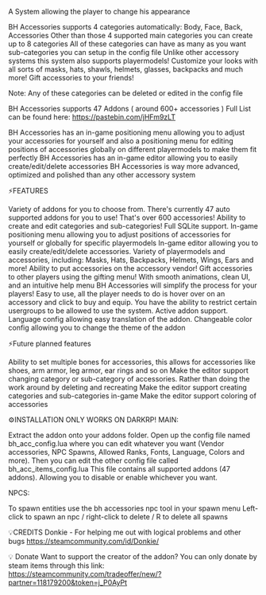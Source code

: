 A System allowing the player to change his appearance

BH Accessories supports 4 categories automatically: Body, Face, Back, Accessories
Other than those 4 supported main categories you can create up to 8 categories
All of these categories can have as many as you want sub-categories you can setup in the config file
Unlike other accessory systems this system also supports playermodels!
Customize your looks with all sorts of masks, hats, shawls, helmets, glasses, backpacks and much more!
Gift accessories to your friends!


Note: Any of these categories can be deleted or edited in the config file

BH Accessories supports 47 Addons ( around 600+ accessories )
Full List can be found here: https://pastebin.com/jHFm9zLT

BH Accessories has an in-game positioning menu allowing you to adjust your accessories for yourself and also a positioning menu for editing positions of accessories globally on different playermodels to make them fit perfectly
BH Accessories has an in-game editor allowing you to easily create/edit/delete accessories
BH Accessories is way more advanced, optimized and polished than any other accessory system

⚡️FEATURES

Variety of addons for you to choose from. There's currently 47 auto supported addons for you to use! That's over 600 accessories!
Ability to create and edit categories and sub-categories!
Full SQLite support.
In-game positioning menu allowing you to adjust positions of accessories for yourself or globally for specific playermodels
In-game editor allowing you to easily create/edit/delete accessories.
Variety of playermodels and accessories, including: Masks, Hats, Backpacks, Helmets, Wings, Ears and more!
Ability to put accessories on the accessory vendor!
Gift accessories to other players using the gifting menu!
With smooth animations, clean UI, and an intuitive help menu BH Accessories will simplify the process for your players!
Easy to use, all the player needs to do is hover over on an accessory and click to buy and equip.
You have the ability to restrict certain usergroups to be allowed to use the system.
Active addon support.
Language config allowing easy translation of the addon.
Changeable color config allowing you to change the theme of the addon


⚡️Future planned features

Ability to set multiple bones for accessories, this allows for accessories like shoes, arm armor, leg armor, ear rings and so on
Make the editor support changing category or sub-category of accessories. Rather than doing the work around by deleting and recreating
Make the editor support creating categories and sub-categories in-game
Make the editor support coloring of accessories


⚙️INSTALLATION
ONLY WORKS ON DARKRP!
MAIN:

Extract the addon onto your addons folder.
Open up the config file named bh_acc_config.lua where you can edit whatever you want (Vendor accessories, NPC Spawns, Allowed Ranks, Fonts, Language, Colors and more). Then you can edit the other config file called bh_acc_items_config.lua This file contains all supported addons (47 addons). Allowing you to disable or enable whichever you want.

NPCS:

To spawn entities use the bh accessories npc tool in your spawn menu
Left-click to spawn an npc / right-click to delete / R to delete all spawns

💡CREDITS
Donkie - For helping me out with logical problems and other bugs
https://steamcommunity.com/id/Donkie/

💡 Donate
Want to support the creator of the addon?
You can only donate by steam items through this link:
https://steamcommunity.com/tradeoffer/new/?partner=118179200&token=j_P0AyPt

